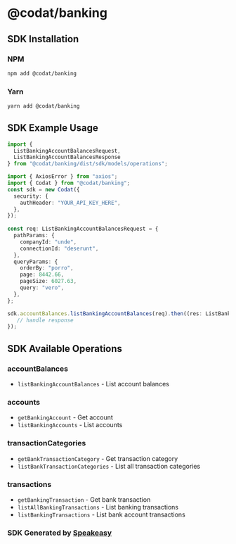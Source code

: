 # @codat/banking

<!-- Start SDK Installation -->
## SDK Installation

### NPM

```bash
npm add @codat/banking
```

### Yarn

```bash
yarn add @codat/banking
```
<!-- End SDK Installation -->

## SDK Example Usage
<!-- Start SDK Example Usage -->
```typescript
import {
  ListBankingAccountBalancesRequest,
  ListBankingAccountBalancesResponse
} from "@codat/banking/dist/sdk/models/operations";

import { AxiosError } from "axios";
import { Codat } from "@codat/banking";
const sdk = new Codat({
  security: {
    authHeader: "YOUR_API_KEY_HERE",
  },
});
    
const req: ListBankingAccountBalancesRequest = {
  pathParams: {
    companyId: "unde",
    connectionId: "deserunt",
  },
  queryParams: {
    orderBy: "porro",
    page: 8442.66,
    pageSize: 6027.63,
    query: "vero",
  },
};

sdk.accountBalances.listBankingAccountBalances(req).then((res: ListBankingAccountBalancesResponse | AxiosError) => {
   // handle response
});
```
<!-- End SDK Example Usage -->

<!-- Start SDK Available Operations -->
## SDK Available Operations


### accountBalances

* `listBankingAccountBalances` - List account balances

### accounts

* `getBankingAccount` - Get account
* `listBankingAccounts` - List accounts

### transactionCategories

* `getBankTransactionCategory` - Get transaction category
* `listBankTransactionCategories` - List all transaction categories

### transactions

* `getBankingTransaction` - Get bank transaction
* `listAllBankingTransactions` - List banking transactions
* `listBankingTransactions` - List bank account transactions
<!-- End SDK Available Operations -->

### SDK Generated by [Speakeasy](https://docs.speakeasyapi.dev/docs/using-speakeasy/client-sdks)

